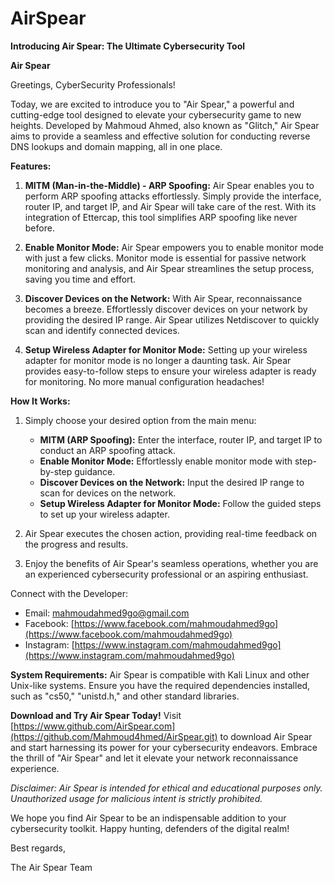 # AirSpear
**Introducing Air Spear: The Ultimate Cybersecurity Tool**

**Air Spear**

Greetings, CyberSecurity Professionals!

Today, we are excited to introduce you to "Air Spear," a powerful and cutting-edge tool designed to elevate your cybersecurity game to new heights. Developed by Mahmoud Ahmed, also known as "Glitch," Air Spear aims to provide a seamless and effective solution for conducting reverse DNS lookups and domain mapping, all in one place.

**Features:**
1. **MITM (Man-in-the-Middle) - ARP Spoofing:** Air Spear enables you to perform ARP spoofing attacks effortlessly. Simply provide the interface, router IP, and target IP, and Air Spear will take care of the rest. With its integration of Ettercap, this tool simplifies ARP spoofing like never before.

2. **Enable Monitor Mode:** Air Spear empowers you to enable monitor mode with just a few clicks. Monitor mode is essential for passive network monitoring and analysis, and Air Spear streamlines the setup process, saving you time and effort.

3. **Discover Devices on the Network:** With Air Spear, reconnaissance becomes a breeze. Effortlessly discover devices on your network by providing the desired IP range. Air Spear utilizes Netdiscover to quickly scan and identify connected devices.

4. **Setup Wireless Adapter for Monitor Mode:** Setting up your wireless adapter for monitor mode is no longer a daunting task. Air Spear provides easy-to-follow steps to ensure your wireless adapter is ready for monitoring. No more manual configuration headaches!

**How It Works:**
1. Simply choose your desired option from the main menu:
   - **MITM (ARP Spoofing):** Enter the interface, router IP, and target IP to conduct an ARP spoofing attack.
   - **Enable Monitor Mode:** Effortlessly enable monitor mode with step-by-step guidance.
   - **Discover Devices on the Network:** Input the desired IP range to scan for devices on the network.
   - **Setup Wireless Adapter for Monitor Mode:** Follow the guided steps to set up your wireless adapter.

2. Air Spear executes the chosen action, providing real-time feedback on the progress and results.

3. Enjoy the benefits of Air Spear's seamless operations, whether you are an experienced cybersecurity professional or an aspiring enthusiast.

Connect with the Developer:
- Email: mahmoudahmed9go@gmail.com
- Facebook: [https://www.facebook.com/mahmoudahmed9go](https://www.facebook.com/mahmoudahmed9go)
- Instagram: [https://www.instagram.com/mahmoudahmed9go](https://www.instagram.com/mahmoudahmed9go)

**System Requirements:**
Air Spear is compatible with Kali Linux and other Unix-like systems. Ensure you have the required dependencies installed, such as "cs50," "unistd.h," and other standard libraries.

**Download and Try Air Spear Today!**
Visit [https://www.github.com/AirSpear.com](https://github.com/Mahmoud4hmed/AirSpear.git) to download Air Spear and start harnessing its power for your cybersecurity endeavors. Embrace the thrill of "Air Spear" and let it elevate your network reconnaissance experience.

*Disclaimer: Air Spear is intended for ethical and educational purposes only. Unauthorized usage for malicious intent is strictly prohibited.*

We hope you find Air Spear to be an indispensable addition to your cybersecurity toolkit. Happy hunting, defenders of the digital realm!

Best regards,

The Air Spear Team
